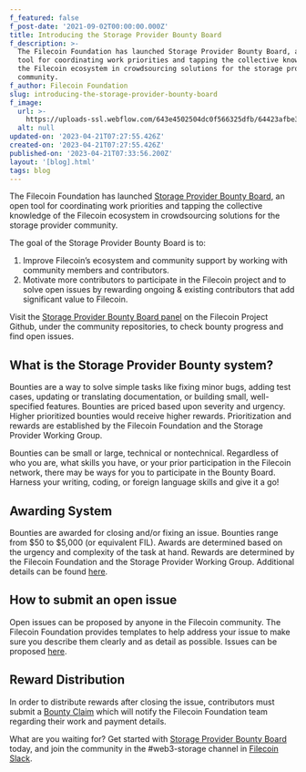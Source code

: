 ```yaml
---
f_featured: false
f_post-date: '2021-09-02T00:00:00.000Z'
title: Introducing the Storage Provider Bounty Board
f_description: >-
  The Filecoin Foundation has launched Storage Provider Bounty Board, an open
  tool for coordinating work priorities and tapping the collective knowledge of
  the Filecoin ecosystem in crowdsourcing solutions for the storage provider
  community.
f_author: Filecoin Foundation
slug: introducing-the-storage-provider-bounty-board
f_image:
  url: >-
    https://uploads-ssl.webflow.com/643e4502504dc0f566325dfb/64423afbe3c08f75384f51be_0-fv013jdnr9q3onlj.png
  alt: null
updated-on: '2023-04-21T07:27:55.426Z'
created-on: '2023-04-21T07:27:55.426Z'
published-on: '2023-04-21T07:33:56.200Z'
layout: '[blog].html'
tags: blog
---
```


The Filecoin Foundation has launched [Storage Provider Bounty Board](https://github.com/filecoin-project/community/blob/master/storage-provider-bounty-program/BOUNTIES.md), an open tool for coordinating work priorities and tapping the collective knowledge of the Filecoin ecosystem in crowdsourcing solutions for the storage provider community.

The goal of the Storage Provider Bounty Board is to:

1.  Improve Filecoin’s ecosystem and community support by working with community members and contributors.
2.  Motivate more contributors to participate in the Filecoin project and to solve open issues by rewarding ongoing & existing contributors that add significant value to Filecoin.

Visit the [Storage Provider Bounty Board panel](https://github.com/filecoin-project/community/projects/1) on the Filecoin Project Github, under the community repositories, to check bounty progress and find open issues.

**What is the Storage Provider Bounty system?**
-----------------------------------------------

Bounties are a way to solve simple tasks like fixing minor bugs, adding test cases, updating or translating documentation, or building small, well-specified features. Bounties are priced based upon severity and urgency. Higher prioritized bounties would receive higher rewards. Prioritization and rewards are established by the Filecoin Foundation and the Storage Provider Working Group.

Bounties can be small or large, technical or nontechnical. Regardless of who you are, what skills you have, or your prior participation in the Filecoin network, there may be ways for you to participate in the Bounty Board. Harness your writing, coding, or foreign language skills and give it a go!

**Awarding System**
-------------------

Bounties are awarded for closing and/or fixing an issue. Bounties range from $50 to $5,000 (or equivalent FIL). Awards are determined based on the urgency and complexity of the task at hand. Rewards are determined by the Filecoin Foundation and the Storage Provider Working Group. Additional details can be found [here](https://github.com/filecoin-project/community/blob/master/storage-provider-bounty-program/BOUNTIES.md).

**How to submit an open issue**
-------------------------------

Open issues can be proposed by anyone in the Filecoin community. The Filecoin Foundation provides templates to help address your issue to make sure you describe them clearly and as detail as possible. Issues can be proposed [here](https://github.com/filecoin-project/community/issues/new/choose).

**Reward Distribution**
-----------------------

In order to distribute rewards after closing the issue, contributors must submit a [Bounty Claim](https://github.com/filecoin-project/community/issues/new/choose) which will notify the Filecoin Foundation team regarding their work and payment details.

What are you waiting for? Get started with [Storage Provider Bounty Board](https://github.com/filecoin-project/community/blob/master/storage-provider-bounty-program/BOUNTIES.md) today, and join the community in the #web3-storage channel in [Filecoin Slack](https://app.slack.com/client/TEHTVS1L6/C027XP5BTGB/thread/G01KU7G441Y-1616053098.177800).
